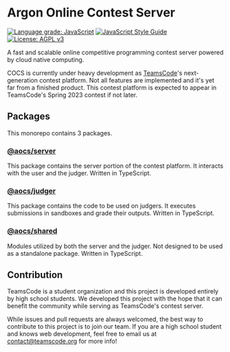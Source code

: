 # Argon Online Contest Server

[![Language grade: JavaScript](https://img.shields.io/lgtm/grade/javascript/g/chenhongqiao/project-carbon.svg?logo=lgtm&logoWidth=18)](https://lgtm.com/projects/g/chenhongqiao/project-carbon/context:javascript)
[![JavaScript Style Guide](https://img.shields.io/badge/code_style-standard-brightgreen.svg)](https://standardjs.com)
[![License: AGPL v3](https://img.shields.io/badge/License-AGPL_v3-blue.svg)](https://www.gnu.org/licenses/agpl-3.0)

A fast and scalable online competitive programming contest server powered by cloud native computing. 

COCS is currently under heavy development as [TeamsCode](https://www.teamscode.org)'s next-generation contest platform. Not all features are implemented and it's yet far from a finished product. This contest platform is expected to appear in TeamsCode's Spring 2023 contest if not later.

## Packages

This monorepo contains 3 packages.

### [@aocs/server](https://www.npmjs.com/package/@aocs/server)

This package contains the server portion of the contest platform. It interacts with the user and the judger. Written in TypeScript.

### [@aocs/judger](https://www.npmjs.com/package/@aocs/judger)

This package contains the code to be used on judgers. It executes submissions in sandboxes and grade their outputs. Written in TypeScript.

### [@aocs/shared](https://www.npmjs.com/package/@aocs/shared)

Modules utilized by both the server and the judger. Not designed to be used as a standalone package. Written in TypeScript.

## Contribution

TeamsCode is a student organization and this project is developed entirely by high school students. We developed this project with the hope that it can benefit the community while serving as TeamsCode's contest server.

While issues and pull requests are always welcomed, the best way to contribute to this project is to join our team. If you are a high school student and knows web development, feel free to email us at contact@teamscode.org for more info!
